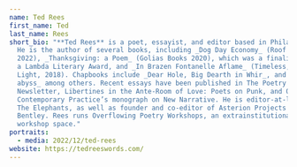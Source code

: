 ```yaml
---
name: Ted Rees
first_name: Ted
last_name: Rees
short_bio: "**Ted Rees** is a poet, essayist, and editor based in Philadelphia.
  He is the author of several books, including _Dog Day Economy_ (Roof Books,
  2022), _Thanksgiving: a Poem_ (Golias Books 2020), which was a finalist for
  a Lambda Literary Award, and _In Brazen Fontanelle Aflame_ (Timeless, Infinite
  Light, 2018). Chapbooks include _Dear Hole, Big Dearth in Whir_, and _the soft
  abyss_ among others. Recent essays have been published in The Poetry Project
  Newsletter, Libertines in the Ante-Room of Love: Poets on Punk, and ON
  Contemporary Practice’s monograph on New Narrative. He is editor-at-large for
  The Elephants, as well as founder and co-editor of Asterion Projects with Levi
  Bentley. Rees runs Overflowing Poetry Workshops, an extrainstitutional online
  workshop space."
portraits:
  - media: 2022/12/ted-rees
website: https://tedreeswords.com/
---
```

